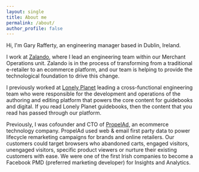 ```yaml
---
layout: single
title: About me
permalink: /about/
author_profile: false
---
```


Hi, I'm Gary Rafferty, an engineering manager based in Dublin, Ireland.

I work at [Zalando](https://www.zalando.ie), where I lead an engineering team within our Merchant
Operations unit. Zalando is in the process of transforming from a traditional e-retailer to an ecommerce platform, and our team
is helping to provide the technological foundation to drive this change.

I previously worked at [Lonely Planet](https://www.lonelyplanet.com/) leading a cross-functional engineering team who were responsible
for the development and operations of the authoring and editing platform that
powers the core content for guidebooks and digital.
If you read Lonely Planet guidebooks, then the content that you read has passed through our platform.

Previously, I was cofounder and CTO of
[PropelAd](https://angel.co/company/propelad), an ecommerce technology
company. PropelAd used web & email first party data to power lifecycle remarketing campaigns
for brands and online retailers. Our customers could target browsers who abandoned carts, engaged visitors, 
unengaged visitors, specific product viewers or nurture their existing customers with ease. We were one of the first Irish companies
to become a Facebook PMD (preferred marketing developer) for Insights and Analytics.
